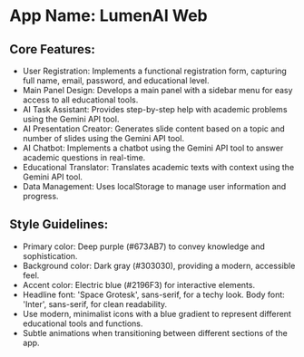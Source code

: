 # **App Name**: LumenAI Web

## Core Features:

- User Registration: Implements a functional registration form, capturing full name, email, password, and educational level.
- Main Panel Design: Develops a main panel with a sidebar menu for easy access to all educational tools.
- AI Task Assistant: Provides step-by-step help with academic problems using the Gemini API tool.
- AI Presentation Creator: Generates slide content based on a topic and number of slides using the Gemini API tool.
- AI Chatbot: Implements a chatbot using the Gemini API tool to answer academic questions in real-time.
- Educational Translator: Translates academic texts with context using the Gemini API tool.
- Data Management: Uses localStorage to manage user information and progress.

## Style Guidelines:

- Primary color: Deep purple (#673AB7) to convey knowledge and sophistication.
- Background color: Dark gray (#303030), providing a modern, accessible feel.
- Accent color: Electric blue (#2196F3) for interactive elements.
- Headline font: 'Space Grotesk', sans-serif, for a techy look. Body font: 'Inter', sans-serif, for clean readability.
- Use modern, minimalist icons with a blue gradient to represent different educational tools and functions.
- Subtle animations when transitioning between different sections of the app.